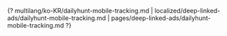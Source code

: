 {? multilang/ko-KR/dailyhunt-mobile-tracking.md | localized/deep-linked-ads/dailyhunt-mobile-tracking.md | pages/deep-linked-ads/dailyhunt-mobile-tracking.md ?}
